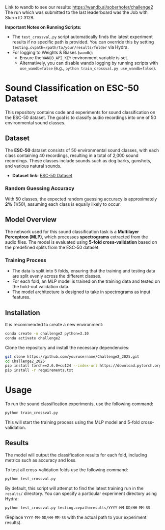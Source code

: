 Link to wandb to see our results: https://wandb.ai/soberhofer/challenge2
The run which was submitted to the last leaderboard was the Job with Slurm ID 3128.

**Important Notes on Running Scripts:**
- The `test_crossval.py` script automatically finds the latest experiment results if no specific path is provided. You can override this by setting `testing.cvpath=/path/to/your/results/folder` via Hydra.
- For logging to Weights & Biases (`wandb`):
    - Ensure the `WANDB_API_KEY` environment variable is set.
    - Alternatively, you can disable wandb logging by running scripts with `use_wandb=false` (e.g., `python train_crossval.py use_wandb=false`).

# Sound Classification on ESC-50 Dataset

This repository contains code and experiments for sound classification on the ESC-50 dataset. The goal is to classify audio recordings into one of 50 environmental sound classes.

## Dataset

The **ESC-50** dataset consists of 50 environmental sound classes, with each class containing 40 recordings, resulting in a total of 2,000 sound recordings. These classes include sounds such as dog barks, gunshots, and various natural sounds.

- **Dataset link:** [ESC-50 Dataset](https://github.com/karoldvl/ESC-50)

### Random Guessing Accuracy

With 50 classes, the expected random guessing accuracy is approximately **2%** (1/50), assuming each class is equally likely to occur.

## Model Overview

The network used for this sound classification task is a **Multilayer Perceptron (MLP)**, which processes **spectrograms** extracted from the audio files. The model is evaluated using **5-fold cross-validation** based on the predefined splits from the ESC-50 dataset.

### Training Process
- The data is split into 5 folds, ensuring that the training and testing data are split evenly across the different classes.
- For each fold, an MLP model is trained on the training data and tested on the hold-out validation data.
- The model architecture is designed to take in spectrograms as input features.

## Installation

It is recommended to create a new environment:

```bash
conda create -n challenge2 python=3.10
conda activate challenge2
```

Clone the repository and install the necessary dependencies:

```bash
git clone https://github.com/yourusername/Challenge2_2025.git
cd Challenge2_2025
pip install torch==2.6.0+cu124 --index-url https://download.pytorch.org/whl/cu124
pip install -r requirements.txt
```

# Usage
To run the sound classification experiments, use the following command:

```bash
python train_crossval.py
```
This will start the training process using the MLP model and 5-fold cross-validation.

## Results
The model will output the classification results for each fold, including metrics such as accuracy and loss.

To test all cross-validation folds use the following command:

```bash
python test_crossval.py
```
By default, this script will attempt to find the latest training run in the `results/` directory. You can specify a particular experiment directory using Hydra:
```bash
python test_crossval.py testing.cvpath=results/YYYY-MM-DD/HH-MM-SS
```
(Replace `YYYY-MM-DD/HH-MM-SS` with the actual path to your experiment results).
